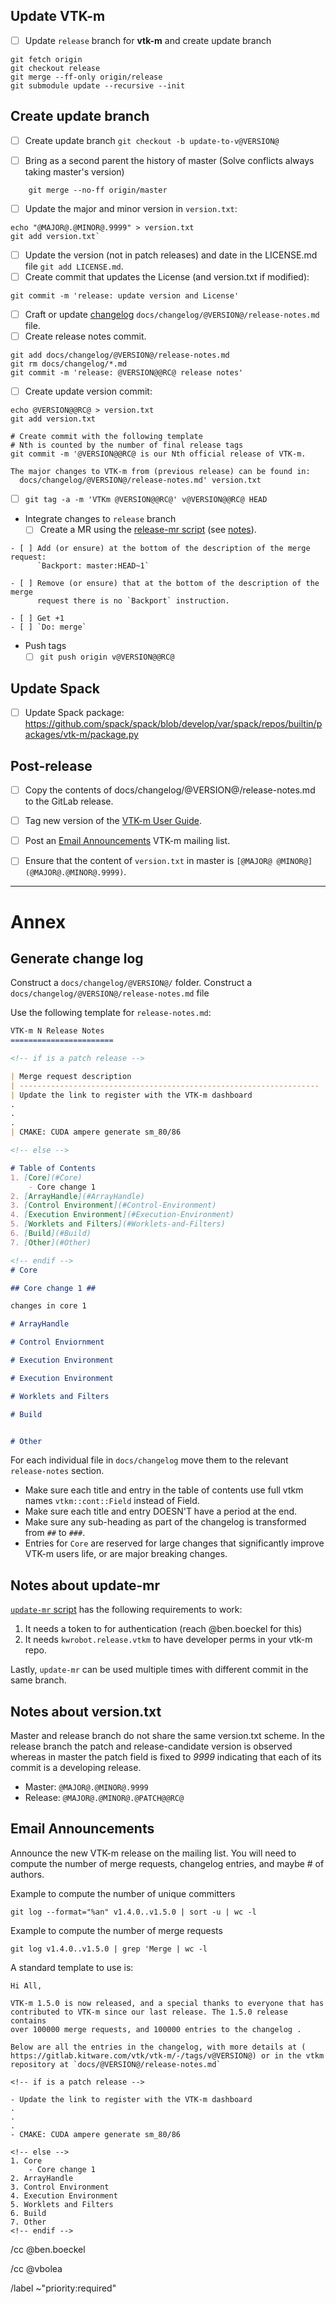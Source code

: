 <!--
This template is for tracking a release of VTKm. Please replace the
following strings with the associated values:

  - `@VERSION@` - replace with base version, e.g., 1.6.0
  - `@RC@` - for release candidates, replace with "-rc?". For final, replace with "".
  - `@MAJOR@` - replace with major version number
  - `@MINOR@` - replace with minor version number

Please remove this comment.
-->
## Update VTK-m

  - [ ] Update `release` branch for **vtk-m** and create update branch
```
git fetch origin
git checkout release
git merge --ff-only origin/release
git submodule update --recursive --init
```
## Create update branch

  - [ ] Create update branch `git checkout -b update-to-v@VERSION@`
<!-- if @RC@ == "-rc1"-->
  - [ ] Bring as a second parent the history of master (Solve conflicts always
        taking master's version)
```
	git merge --no-ff origin/master
```
<!-- endif -->

<!-- if not a patch release -->
  - [ ] Update the major and minor version in `version.txt`:
```
echo "@MAJOR@.@MINOR@.9999" > version.txt
git add version.txt`
```
<!-- endif -->

  - [ ] Update the version (not in patch releases) and date in the LICENSE.md
        file `git add LICENSE.md`.
  - [ ] Create commit that updates the License (and version.txt if modified):
```
git commit -m 'release: update version and License'
```

<!-- Do we have new release notes? -->
  - [ ] Craft or update [changelog](#generate-change-log)
        `docs/changelog/@VERSION@/release-notes.md` file.
  - [ ] Create release notes commit.
```
git add docs/changelog/@VERSION@/release-notes.md
git rm docs/changelog/*.md
git commit -m 'release: @VERSION@@RC@ release notes'
```
<!-- endif -->
  - [ ] Create update version commit:

```
echo @VERSION@@RC@ > version.txt
git add version.txt

# Create commit with the following template
# Nth is counted by the number of final release tags
git commit -m '@VERSION@@RC@ is our Nth official release of VTK-m.

The major changes to VTK-m from (previous release) can be found in:
  docs/changelog/@VERSION@/release-notes.md' version.txt
```

  - [ ] `git tag -a -m 'VTKm @VERSION@@RC@' v@VERSION@@RC@ HEAD`
  - Integrate changes to `release` branch
    - [ ] Create a MR using the [release-mr script][1]
          (see [notes](#notes-about-update-mr)).
<!-- if not patch release -->
    - [ ] Add (or ensure) at the bottom of the description of the merge request:
          `Backport: master:HEAD~1`
<!-- elseif patch release -->
    - [ ] Remove (or ensure) that at the bottom of the description of the merge
          request there is no `Backport` instruction.
<!-- endif -->
    - [ ] Get +1
    - [ ] `Do: merge`
  - Push tags
    - [ ] `git push origin v@VERSION@@RC@`

## Update Spack
 - [ ] Update Spack package: https://github.com/spack/spack/blob/develop/var/spack/repos/builtin/packages/vtk-m/package.py

## Post-release
  - [ ] Copy the contents of docs/changelog/@VERSION@/release-notes.md to
        the GitLab release.
<!-- if not patch release -->
  - [ ] Tag new version of the [VTK-m User Guide][2].
<!-- endif -->
  - [ ] Post an [Email Announcements](#email-announcements) VTK-m mailing list.
<!-- if not patch release -->
  - [ ] Ensure that the content of `version.txt` in master is
        `[@MAJOR@ @MINOR@](@MAJOR@.@MINOR@.9999)`.
<!-- endif release -->

---

# Annex

## Generate change log
Construct a `docs/changelog/@VERSION@/` folder.
Construct a `docs/changelog/@VERSION@/release-notes.md` file

Use the following template for `release-notes.md`:

```md
VTK-m N Release Notes
=======================

<!-- if is a patch release -->

| Merge request description                                           | Merge request id |
| ------------------------------------------------------------------- | ---------------- |
| Update the link to register with the VTK-m dashboard                | !2629            |
.
.
.
| CMAKE: CUDA ampere generate sm_80/86                                | !2688            |

<!-- else -->

# Table of Contents
1. [Core](#Core)
    - Core change 1
2. [ArrayHandle](#ArrayHandle)
3. [Control Environment](#Control-Environment)
4. [Execution Environment](#Execution-Environment)
5. [Worklets and Filters](#Worklets-and-Filters)
6. [Build](#Build)
7. [Other](#Other)

<!-- endif -->
# Core

## Core change 1 ##

changes in core 1

# ArrayHandle

# Control Enviornment

# Execution Environment

# Execution Environment

# Worklets and Filters

# Build


# Other
```

For each individual file in `docs/changelog` move them
to the relevant `release-notes` section.

  - Make sure each title and entry in the table of contents use full vtkm names
    `vtkm::cont::Field` instead of Field.
  - Make sure each title and entry DOESN'T have a period at the end.
  - Make sure any sub-heading as part of the changelog is transformed from `##`
    to `###`.
  - Entries for `Core` are reserved for large changes that significantly improve
    VTK-m users life, or are major breaking changes.

## Notes about update-mr

[`update-mr` script][1] has the following requirements to work:

1. It needs a token to for authentication (reach @ben.boeckel for this)
2. It needs `kwrobot.release.vtkm` to have developer perms in your vtk-m repo.

Lastly, `update-mr` can be used multiple times with different commit in the same
branch.

## Notes about version.txt

Master and release branch do not share the same version.txt scheme. In the
release branch the patch and release-candidate version is observed whereas in
master the patch field is fixed to _9999_ indicating that each of its commit is
a developing release.

- Master:  `@MAJOR@.@MINOR@.9999`
- Release: `@MAJOR@.@MINOR@.@PATCH@@RC@`

## Email Announcements

Announce the new VTK-m release on the mailing list. You will need to compute
the number of merge requests, changelog entries, and maybe # of authors.

Example to compute the number of unique committers
```
git log --format="%an" v1.4.0..v1.5.0 | sort -u | wc -l
```

Example to compute the number of merge requests
```
git log v1.4.0..v1.5.0 | grep 'Merge | wc -l
```

A standard template to use is:


```
Hi All,

VTK-m 1.5.0 is now released, and a special thanks to everyone that has
contributed to VTK-m since our last release. The 1.5.0 release contains
over 100000 merge requests, and 100000 entries to the changelog .

Below are all the entries in the changelog, with more details at (
https://gitlab.kitware.com/vtk/vtk-m/-/tags/v@VERSION@) or in the vtkm
repository at `docs/@VERSION@/release-notes.md`

<!-- if is a patch release -->

- Update the link to register with the VTK-m dashboard
.
.
.
- CMAKE: CUDA ampere generate sm_80/86

<!-- else -->
1. Core
    - Core change 1
2. ArrayHandle
3. Control Environment
4. Execution Environment
5. Worklets and Filters
6. Build
7. Other
<!-- endif -->
```

/cc @ben.boeckel

/cc @vbolea

/label ~"priority:required"

[1]:  https://gitlab.kitware.com/utils/release-utils/-/blob/master/release-mr.py
[2]:  https://gitlab.kitware.com/vtk/vtk-m-user-guide
